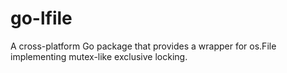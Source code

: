 # go-lfile
A cross-platform Go package that provides a wrapper for os.File implementing mutex-like exclusive locking.
